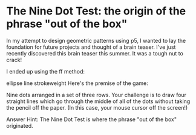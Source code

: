 # The Nine Dot Test: the origin of the phrase "out of the box"

In my attempt to design geometric patterns using p5, I wanted to lay the foundation for future projects and thought of a brain teaser. I've just recently discovered this brain teaser this summer. It was a tough nut to crack!

I ended up using the ff method:

ellipse
line
strokeweight
Here's the premise of the game:

Nine dots arranged in a set of three rows. Your challenge is to draw four straight lines which go through the middle of all of the dots without taking the pencil off the paper. (In this case, your mouse cursor off the screen!)

Answer Hint: The Nine Dot Test is where the phrase "out of the box" originated.
